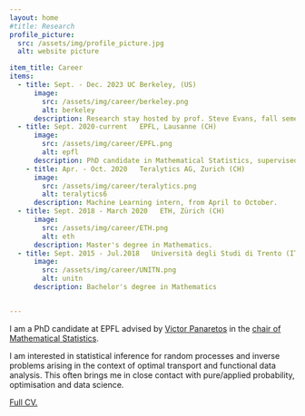 ```yaml
---
layout: home
#title: Research
profile_picture:
  src: /assets/img/profile_picture.jpg
  alt: website picture

item_title: Career
items:
  - title: Sept. - Dec. 2023 UC Berkeley, (US)
      image:
        src: /assets/img/career/berkeley.png
        alt: berkeley
      description: Research stay hosted by prof. Steve Evans, fall semester.
  - title: Sept. 2020-current   EPFL, Lausanne (CH)
      image:
        src: /assets/img/career/EPFL.png
        alt: epfl
      description: PhD candidate in Mathematical Statistics, supervised by prof. Victor Panaretos.
    - title: Apr. - Oct. 2020   Teralytics AG, Zurich (CH)
      image:
        src: /assets/img/career/teralytics.png
        alt: teralytics6
      description: Machine Learning intern, from April to October.
  - title: Sept. 2018 - March 2020   ETH, Zürich (CH)
      image:
        src: /assets/img/career/ETH.png
        alt: eth
      description: Master's degree in Mathematics. 
  - title: Sept. 2015 - Jul.2018   Università degli Studi di Trento (IT)
      image:
        src: /assets/img/career/UNITN.png
        alt: unitn
      description: Bachelor's degree in Mathematics


---
```


<p>
  I am a PhD candidate at EPFL advised by <a href="https://people.epfl.ch/victor.panaretos">Victor Panaretos</a> in the <a href="https://www.epfl.ch/labs/smat/">chair of Mathematical Statistics</a>.
<p>
    
<p>
I am interested in statistical inference for random processes and inverse problems arising in the context of optimal transport and functional data analysis. 
This often brings me in close contact with pure/applied probability, optimisation and data science.
</p>

<p>
<a href="https://drive.google.com/file/d/1_PYzH8-wOuT78wAKTPdkZmi2g8Ji8mOA/view">Full CV.</a>
</p>


<!-- <br/><br/>
  
  
<p>
  <h4>My research interests</h4>
<p> -->
  






